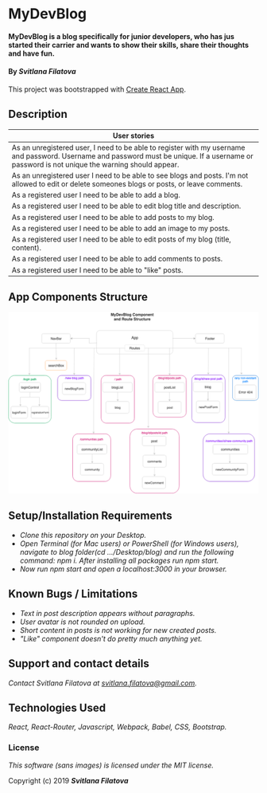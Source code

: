 # MyDevBlog

#### MyDevBlog is a blog specifically for junior developers, who has jus started their carrier and wants to show their skills, share their thoughts and have fun.

#### By _**Svitlana Filatova**_

This project was bootstrapped with [Create React App](https://github.com/facebook/create-react-app).

## Description

| User stories                                                                                                                                                                                   |
| ---------------------------------------------------------------------------------------------------------------------------------------------------------------------------------------------- |
| As an unregistered user, I need to be able to register with my username and password. Username and password must be unique. If a username or password is not unique the warning should appear. |
| As an unregistered user I need to be able to see blogs and posts. I'm not allowed to edit or delete someones blogs or posts, or leave comments.                                                |
| As a registered user I need to be able to add a blog.                                                                                                                                          |
| As a registered user I need to be able to edit blog title and description.                                                                                                                     |
| As a registered user I need to be able to add posts to my blog.                                                                                                                                |
| As a registered user I need to be able to add an image to my posts.                                                                                                                            |
| As a registered user I need to be able to edit posts of my blog (title, content).                                                                                                              |
| As a registered user I need to be able to add comments to posts.                                                                                                                               |
| As a registered user I need to be able to "like" posts.                                                                                                                                        |

## App Components Structure

![](component-tree-diagram.png)

## Setup/Installation Requirements

- _Clone this repository on your Desktop._
- _Open Terminal (for Mac users) or PowerShell (for Windows users), navigate to blog folder(cd .../Desktop/blog) and run the following command: npm i. After installing all packages run npm start._
- _Now run npm start and open a localhost:3000 in your browser._

## Known Bugs / Limitations

- _Text in post description appears without paragraphs._
- _User avatar is not rounded on upload._
- _Short content in posts is not working for new created posts._
- _"Like" component doesn't do pretty much anything yet._

## Support and contact details

_Contact Svitlana Filatova at svitlana.filatova@gmail.com._

## Technologies Used

_React, React-Router, Javascript, Webpack, Babel, CSS, Bootstrap._

### License

_This software (sans images) is licensed under the MIT license._

Copyright (c) 2019 **_Svitlana Filatova_**
